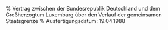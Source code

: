 % Vertrag zwischen der Bundesrepublik Deutschland und dem Großherzogtum Luxemburg über den Verlauf der gemeinsamen Staatsgrenze
% Ausfertigungsdatum: 19.04.1988
 